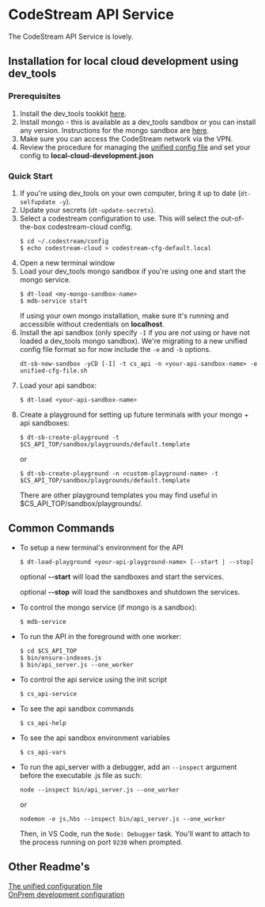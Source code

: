 
# CodeStream API Service

The CodeStream API Service is lovely.


## Installation for local cloud development using dev_tools

### Prerequisites
1. Install the dev_tools tookkit
   [here](https://github.com/teamcodestream/dev_tools).
1. Install mongo - this is available as a dev_tools sandbox or you can install
   any version. Instructions for the mongo sandbox are
   [here](https://github.com/teamcodestream/mongodb_tools).
1. Make sure you can access the CodeStream network via the VPN.
1. Review the procedure for managing the [unified config
   file](README.unified-cfg-file.md) and set your config to
   **local-cloud-development.json**


### Quick Start
1. If you're using dev_tools on your own computer, bring it up to date
   (`dt-selfupdate -y`).
1. Update your secrets (`dt-update-secrets`).
1. Select a codestream configuration to use. This will select the out-of-the-box
   codestream-cloud config.
	```
	$ cd ~/.codestream/config
	$ echo codestream-cloud > codestream-cfg-default.local
	```
1. Open a new terminal window
1. Load your dev_tools mongo sandbox if you're using one and start the mongo service.
	```
	$ dt-load <my-mongo-sandbox-name>
	$ mdb-service start
	```
    If using your own mongo installation, make sure it's running and accessible
    without credentials on **localhost**.
1. Install the api sandbox (only specify `-I` if you are *not* using or have not
   loaded a dev_tools mongo sandbox). We're migrating to a new unified config
   file format so for now include the `-e` and `-b` options.
	```
	dt-sb-new-sandbox -yCD [-I] -t cs_api -n <your-api-sandbox-name> -e unified-cfg-file.sh
	```
1. Load your api sandbox:
	```
	$ dt-load <your-api-sandbox-name>
	```
1. Create a playground for setting up future terminals with your mongo + api
   sandboxes:
	```
	$ dt-sb-create-playground -t $CS_API_TOP/sandbox/playgrounds/default.template
	```
	or
	```
	$ dt-sb-create-playground -n <custom-playground-name> -t $CS_API_TOP/sandbox/playgrounds/default.template
	```
   There are other playground templates you may find useful in $CS_API_TOP/sandbox/playgrounds/.


## Common Commands

- To setup a new terminal's environment for the API
    ```
    $ dt-load-playground <your-api-playground-name> [--start | --stop]
    ```
    optional **--start** will load the sandboxes and start the services.
	
	optional **--stop** will load the sandboxes and shutdown the services.

- To control the mongo service (if mongo is a sandbox):
	```
	$ mdb-service
	```

- To run the API in the foreground with one worker:
	```
	$ cd $CS_API_TOP
	$ bin/ensure-indexes.js
	$ bin/api_server.js --one_worker
	```

- To control the api service using the init script
	```
	$ cs_api-service
	```

- To see the api sandbox commands
	```
	$ cs_api-help
	```

- To see the api sandbox environment variables
	```
	$ cs_api-vars
	```

- To run the api_server with a debugger, add an `--inspect` argument before the
   executable .js file as such:
	```
	node --inspect bin/api_server.js --one_worker
	```
	or
	```
	nodemon -e js,hbs --inspect bin/api_server.js --one_worker
	```
	Then, in VS Code, run the `Node: Debugger` task. You'll want to attach to the process running on port `9230` when prompted.


## Other Readme's

[The unified configuration file](README.unified-cfg-file.md)
<br>
[OnPrem development configuration](README.onprem-development.md)
